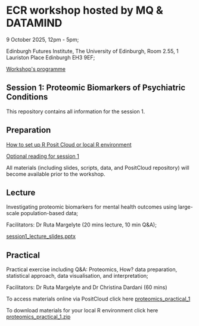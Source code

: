 # ECR workshop hosted by MQ & DATAMIND 

9 October 2025, 12pm - 5pm;

Edinburgh Futures Institute, The University of Edinburgh, Room 2.55, 1 Lauriston Place Edinburgh EH3 9EF;

[Workshop's programme](https://www.mentalhealthplatform.ac.uk/event/ecr-workshop-2025)

## Session 1: Proteomic Biomarkers of Psychiatric Conditions

This repository contains all information for the session 1.

## Preparation

[How to set up R Posit Cloud or local R environment](prep_session1_PositCloud_R.docx)
  
[Optional reading for session 1](prep_session1_reading.docx)

All materials (including slides, scripts, data, and PositCloud repository) will become available prior to the workshop.


## Lecture

Investigating proteomic biomarkers for mental health outcomes using large-scale population-based data; 

Facilitators: Dr Ruta Margelyte (20 mins lecture, 10 min Q&A);

[session1_lecture_slides.pptx]()

## Practical

Practical exercise including Q&A: Proteomics, How? data preparation, statistical approach, data visualisation, and interpretation; 

Facilitators: Dr Ruta Margelyte and Dr Christina Dardani (60 mins)

To access materials online via PositCloud click here [proteomics_practical_1](https://posit.cloud/content/10981075)

To download materials for your local R environment click here [proteomics_practical_1.zip](proteomics_practical_1.zip)
